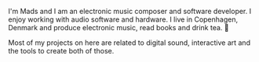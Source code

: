 I'm Mads and I am an electronic music composer and software developer. I enjoy working with audio software and hardware. I live in Copenhagen, Denmark and produce electronic music, read books and drink tea. 🌱

Most of my projects on here are related to digital sound, interactive art and the tools to create both of those.
